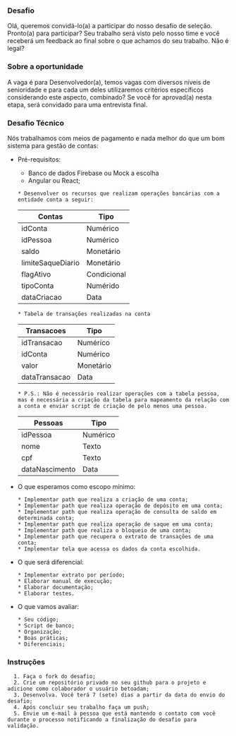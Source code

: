 
### Desafio
Olá, queremos convidá-lo(a) a participar do nosso desafio de seleção.  Pronto(a) para participar? Seu trabalho será visto pelo nosso time e você receberá um feedback ao final sobre o que achamos do seu trabalho. Não é legal?

### Sobre a oportunidade 
A vaga é para Desenvolvedor(a), temos vagas com diversos níveis de senioridade e para cada um deles utilizaremos critérios específicos considerando este aspecto, combinado? 
Se você for aprovad(a) nesta etapa, será convidado para uma entrevista final.

### Desafio Técnico
  Nós trabalhamos com meios de pagamento e nada melhor do que um bom sistema para gestão de contas:
  - Pré-requisitos:
    - Banco de dados Firebase ou Mock a escolha
    - Angular ou React;
    ```
    * Desenvolver os recursos que realizam operações bancárias com a entidade conta a seguir:
    ```
    | Contas | Tipo |
    |-|-|
    | idConta | Numérico |
    | idPessoa | Numérico |
    | saldo | Monetário |
    | limiteSaqueDiario | Monetário |
    | flagAtivo | Condicional |
    | tipoConta | Numérido |
    | dataCriacao | Data |

    ```
    * Tabela de transações realizadas na conta
    ```
    | Transacoes | Tipo |
    |-|-|
    | idTransacao | Numérico |
    | idConta | Numérico |
    | valor | Monetário |
    | dataTransacao | Data |

    ```
    * P.S.: Não é necessário realizar operações com a tabela pessoa, mas é necessária a criação da tabela para mapeamento da relação com a conta e enviar script de criação de pelo menos uma pessoa.
    ```

    | Pessoas | Tipo |
    |-|-|
    | idPessoa | Numérico |
    | nome | Texto |
    | cpf | Texto |
    | dataNascimento | Data |    

  - O que esperamos como escopo mínimo:
    ```
    * Implementar path que realiza a criação de uma conta;
    * Implementar path que realiza operação de depósito em uma conta;
    * Implementar path que realiza operação de consulta de saldo em determinada conta;
    * Implementar path que realiza operação de saque em uma conta;
    * Implementar path que realiza o bloqueio de uma conta;
    * Implementar path que recupera o extrato de transações de uma conta;
    * Implementar tela que acessa os dados da conta escolhida.
    ```
  - O que será diferencial:
    ```
    * Implementar extrato por período;
    * Elaborar manual de execução;
    * Elaborar documentação;
    * Elaborar testes.
    ```
    
  - O que vamos avaliar:
    ```
    * Seu código; 
    * Script de banco;
    * Organização;
    * Boas práticas;
    * Diferenciais;    
    ```


### Instruções
      1. Faça o fork do desafio;
      2. Crie um repositório privado no seu github para o projeto e adicione como colaborador o usuário betoadam;
      3. Desenvolva. Você terá 7 (sete) dias a partir da data do envio do desafio; 
      4. Após concluir seu trabalho faça um push; 
      5. Envie um e-mail à pessoa que está mantendo o contato com você durante o processo notificando a finalização do desafio para validação.
